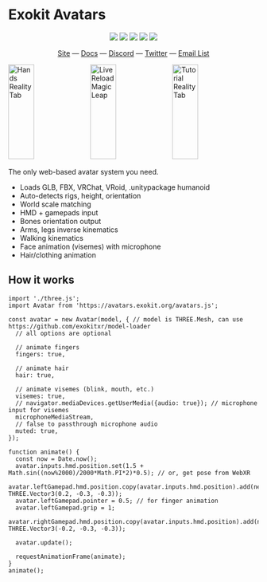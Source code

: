 # Exokit Avatars

<p align="center">
  <a href="https://github.com/exokitxr/exokit/releases"><img src="https://img.shields.io/github/downloads/exokitxr/exokit/total.svg"></a>
  <a href="https://www.npmjs.com/package/exokit"><img src="https://img.shields.io/npm/v/exokit.svg"></a>
  <a href="https://travis-ci.org/modulesio/exokit-windows"><img src="https://travis-ci.org/modulesio/exokit-windows.svg?branch=master"></a>
  <a href="https://ci.appveyor.com/project/modulesio/exokit-windows"><img src="https://ci.appveyor.com/api/projects/status/32r7s2skrgm9ubva?svg=true"></a>  
  <a href="https://twitter.com/exokitxr"><img src="https://img.shields.io/twitter/follow/exokitxr.svg?style=social"></a>
</p>

<div align="center">
  <a href="https://exokit.org">Site</a>
  &mdash;
  <a href="https://exokit.org/docs/">Docs</a>
  &mdash;
  <a href="https://discordapp.com/invite/Apk6cZN">Discord</a>
  &mdash;
  <a href="https://twitter.com/exokitxr">Twitter</a>
  &mdash;
  <a href="http://eepurl.com/dFiLMz">Email List</a>
</div>

<a href="https://youtu.be/cd_DEwCDF6U"><img alt="Hands Reality Tab" target="_blank" src="https://user-images.githubusercontent.com/6926057/68093240-89482400-fe61-11e9-84b0-365002f64f84.gif" height="190" width="32%"></a>
<a href="https://youtu.be/b-UKSg0QCRE"><img alt="Live Reload Magic Leap" target="_blank" src="https://user-images.githubusercontent.com/6926057/68093243-8e0cd800-fe61-11e9-8e7b-d2440c4f622b.gif" height="190" width="32%"></a>
<a href="https://youtu.be/O1xA1r5SZUM"><img alt="Tutorial Reality Tab" target="_blank" src="https://user-images.githubusercontent.com/6926057/68093247-9238f580-fe61-11e9-9276-9e2584382d41.gif" height="190" width="32%"></a>

The only web-based avatar system you need.

- Loads GLB, FBX, VRChat, VRoid, .unitypackage humanoid
- Auto-detects rigs, height, orientation
- World scale matching
- HMD + gamepads input
- Bones orientation output
- Arms, legs inverse kinematics
- Walking kinematics
- Face animation (visemes) with microphone
- Hair/clothing animation

## How it works

```
import './three.js';
import Avatar from 'https://avatars.exokit.org/avatars.js';

const avatar = new Avatar(model, { // model is THREE.Mesh, can use https://github.com/exokitxr/model-loader
  // all options are optional

  // animate fingers
  fingers: true,

  // animate hair
  hair: true,

  // animate visemes (blink, mouth, etc.)
  visemes: true,
  // navigator.mediaDevices.getUserMedia({audio: true}); // microphone input for visemes
  microphoneMediaStream,
  // false to passthrough microphone audio
  muted: true,
});

function animate() {
  const now = Date.now();
  avatar.inputs.hmd.position.set(1.5 + Math.sin((now%2000)/2000*Math.PI*2)*0.5); // or, get pose from WebXR
  avatar.leftGamepad.hmd.position.copy(avatar.inputs.hmd.position).add(new THREE.Vector3(0.2, -0.3, -0.3));
  avatar.leftGamepad.pointer = 0.5; // for finger animation
  avatar.leftGamepad.grip = 1;
  avatar.rightGamepad.hmd.position.copy(avatar.inputs.hmd.position).add(new THREE.Vector3(-0.2, -0.3, -0.3));

  avatar.update();

  requestAnimationFrame(animate);
}
animate();
```
